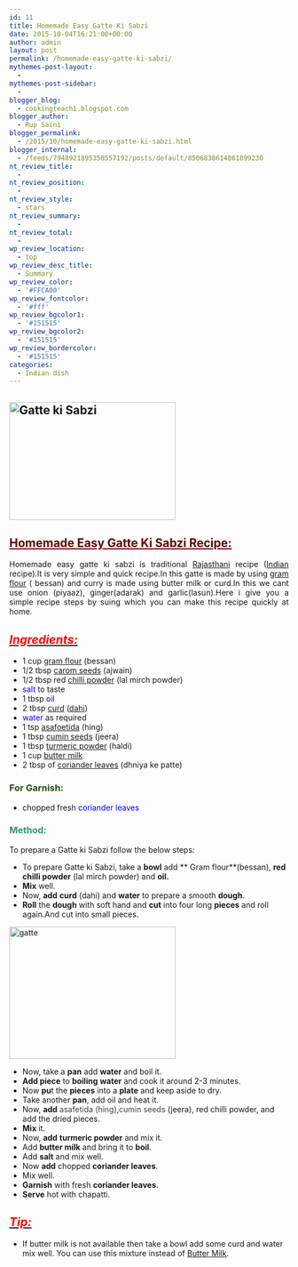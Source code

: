 ```yaml
---
id: 11
title: Homemade Easy Gatte Ki Sabzi
date: 2015-10-04T16:21:00+00:00
author: admin
layout: post
permalink: /homemade-easy-gatte-ki-sabzi/
mythemes-post-layout:
  - 
mythemes-post-sidebar:
  - 
blogger_blog:
  - cookingteach1.blogspot.com
blogger_author:
  - Rup Saini
blogger_permalink:
  - /2015/10/homemade-easy-gatte-ki-sabzi.html
blogger_internal:
  - /feeds/7948921895358557192/posts/default/8506838614861899230
nt_review_title:
  - 
nt_review_position:
  - 
nt_review_style:
  - stars
nt_review_summary:
  - 
nt_review_total:
  - 
wp_review_location:
  - top
wp_review_desc_title:
  - Summary
wp_review_color:
  - '#FFCA00'
wp_review_fontcolor:
  - '#fff'
wp_review_bgcolor1:
  - '#151515'
wp_review_bgcolor2:
  - '#151515'
wp_review_bordercolor:
  - '#151515'
categories:
  - Indian dish
---
```

## <img class="size-medium wp-image-238 aligncenter" src="http://cookingteach.com/wp-content/uploads/2015/10/Gatte-ki-Sabzi-300x212.jpg" alt="Gatte ki Sabzi" width="300" height="212" srcset="http://cookingteach.com/wp-content/uploads/2015/10/Gatte-ki-Sabzi-300x212.jpg 300w, http://cookingteach.com/wp-content/uploads/2015/10/Gatte-ki-Sabzi.jpg 320w" sizes="(max-width: 300px) 100vw, 300px" />

## <span style="color: #660000; text-decoration: underline;">Homemade Easy Gatte Ki Sabzi Recipe:</span>

<p style="text-align: justify;">
  Homemade easy gatte ki sabzi is traditional <a title="Rajasthani language" href="http://en.wikipedia.org/wiki/Rajasthani_language" target="_blank" rel="wikipedia">Rajasthani</a> recipe (<a class="zem_slink" title="Indian cuisine" href="http://en.wikipedia.org/wiki/Indian_cuisine" target="_blank" rel="wikipedia">Indian</a> recipe).It is very simple and quick recipe.In this gatte is made by using <a class="zem_slink" title="Gram flour" href="http://en.wikipedia.org/wiki/Gram_flour" target="_blank" rel="wikipedia">gram flour</a> ( bessan) and curry is made using butter milk or curd.In this we cant use onion (piyaaz), ginger(adarak) and garlic(lasun).Here i give you a simple recipe steps by suing which you can make this recipe quickly at home.
</p>

<h2 style="text-align: left;">
  <i><u><span style="color: red;">Ingredients: </span></u></i>
</h2>

  * 1 cup <a title="Gram flour" href="http://en.wikipedia.org/wiki/Gram_flour" target="_blank" rel="wikipedia">gram flour</a> (bessan)
  * 1/2 tbsp <a title="Trachyspermum ammi" href="http://en.wikipedia.org/wiki/Trachyspermum_ammi" target="_blank" rel="wikipedia">carom seeds</a> (ajwain)
  * 1/2 tbsp red <a title="Chili powder" href="http://en.wikipedia.org/wiki/Chili_powder" target="_blank" rel="wikipedia">chilli powder</a> (lal mirch powder)
  * <span style="color: blue;">salt </span>to taste
  * 1 tbsp <span style="color: blue;">oil</span>
  * 2 tbsp <a title="Curd" href="http://en.wikipedia.org/wiki/Curd" target="_blank" rel="wikipedia">curd</a> (<a title="Yogurt" href="http://en.wikipedia.org/wiki/Yogurt" target="_blank" rel="wikipedia">dahi</a>)
  * <span style="color: blue;">water</span> as required
  * 1 tsp <a title="Asafoetida" href="http://en.wikipedia.org/wiki/Asafoetida" target="_blank" rel="wikipedia">asafoetida</a> (hing)
  * 1 tbsp <a title="Cumin" href="http://en.wikipedia.org/wiki/Cumin" target="_blank" rel="wikipedia">cumin seeds</a> (jeera)
  * 1 tbsp <a title="Turmeric" href="http://en.wikipedia.org/wiki/Turmeric" target="_blank" rel="wikipedia">turmeric powder</a> (haldi)
  * 1 cup <a title="Buttermilk" href="http://en.wikipedia.org/wiki/Buttermilk" target="_blank" rel="wikipedia">butter milk</a>
  * 2 tbsp of <a title="Coriander" href="http://en.wikipedia.org/wiki/Coriander" target="_blank" rel="wikipedia">coriander leaves</a> (dhniya ke patte)

<h3 style="text-align: left;">
  <span style="color: #274e13;">For Garnish: </span>
</h3>

  * chopped fresh <span style="color: blue;">coriander leaves</span>

### <span style="color: #339966;">Method:</span>

To prepare a Gatte ki Sabzi follow the below steps:
  
<ins style="display: block;" data-ad-client="ca-pub-8391089480493038" data-ad-format="auto" data-ad-slot="4079886109"></ins>

  * To prepare Gatte ki Sabzi, take a **bowl** add ** Gram flour**(bessan), **red chilli powder** (lal mirch powder) and **oil.**
  * **Mix** well.
  * Now, **add** **curd** (dahi) and **water** to prepare a smooth **dough**.
  * **Roll** the **dough** with soft hand and **cut** into four long **pieces** and roll again.And cut into small pieces.

<img class="size-medium wp-image-239 aligncenter" src="http://cookingteach.com/wp-content/uploads/2015/10/gatte-300x238.jpg" alt="gatte" width="300" height="238" srcset="http://cookingteach.com/wp-content/uploads/2015/10/gatte-300x238.jpg 300w, http://cookingteach.com/wp-content/uploads/2015/10/gatte-768x609.jpg 768w, http://cookingteach.com/wp-content/uploads/2015/10/gatte-1024x812.jpg 1024w" sizes="(max-width: 300px) 100vw, 300px" />

<p style="clear: both; text-align: center;">
</p>

  * Now, take a **pan** add **water** and boil it.
  * **Add piece** to **boiling** **water** and cook it around 2-3 minutes.
  * Now **pu**t the **pieces** into a **plate** and keep aside to dry.
  * Take another **pan**, add oil and heat it.
  * Now, **add** <span style="color: #454545;">asafetida (hing),cumin seeds </span>(jeera), red chilli powder, and add the dried pieces.
  * **Mix** it.
  * Now, **add** **turmeric powder** and mix it.
  * Add **butter milk** and bring it to **boil**.
  * Add **salt** and mix well.
  * Now **add** chopped **coriander leaves**.
  * Mix well.
  * **Garnish** with fresh **coriander leaves**.
  * **Serve** hot with chapatti.

<h2 style="text-align: left;">
  <u><i><span style="color: red;">Tip: </span></i></u>
</h2>

  * If butter milk is not available then take a bowl add some curd and water mix well. You can use this mixture instead of <a title="Buttermilk" href="http://en.wikipedia.org/wiki/Buttermilk" target="_blank" rel="wikipedia">Butter Milk</a>.</p>